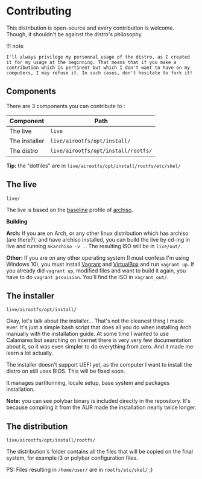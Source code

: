 # Contributing

This distribution is open-source and every contribution is welcome. Though, it shouldn't be against the distro's philosophy.

!!! note

    I'll always privilege my personnal usage of the distro, as I created it for my usage at the beginning. That means that if you make a contribution which is pertinent but which I don't want to have on my computers, I may refuse it. In such cases, don't hesitate to fork it!

## Components

There are 3 components you can contribute to :

| Component | Path |
|---|---|
| The live | `live` |
| The installer | `live/airootfs/opt/install/` |
| The distro | `live/airootfs/opt/install/rootfs/` |

**Tip:** the "dotfiles" are in `live/airootfs/opt/install/rootfs/etc/skel/`

## The live

`live/`

The live is based on the [baseline](https://gitlab.archlinux.org/archlinux/archiso/-/tree/master/configs/baseline) profile of [archiso](https://wiki.archlinux.org/title/archiso).

**Building**

**Arch:** If you are on Arch, or any other linux distribution which has archiso (are there?), and have archiso installed, you can build the live by cd-ing in live and running `mkarchiso -v .`. The resulting ISO will be in `live/out/`.

**Other:** If you are on any other operating system (I must confess I'm using Windows 10), you must install [Vagrant](https://www.vagrantup.com/) and [VirtualBox](https://www.virtualbox.org/) and run `vagrant up`. If you already did `vagrant up`, modified files and want to build it again, you have to do `vagrant provision`. You'll find the ISO in `vagrant_out/`.

## The installer

`live/airootfs/opt/install/`

Okay, let's talk about the installer... That's not the cleanest thing I made ever. It's just a simple bash script that does all you do when installing Arch manually with the installation guide. At some time I wanted to use Calamares but searching on Internet there is very very few documentation about it, so it was even simpler to do everything from zero. And it made me learn a lot actually.

The installer doesn't support UEFI yet, as the computer I want to install the distro on still uses BIOS. This will be fixed soon.

It manages partitonning, locale setup, base system and packages installation.

**Note:** you can see polybar binary is included directly in the repository. It's because compiling it from the AUR made the installation nearly twice longer.

## The distribution

`live/airootfs/opt/install/rootfs/`

The distribution's folder contains all the files that will be copied on the final system, for example i3 or polybar configuration files.

PS: Files resulting in `/home/user/` are in `rootfs/etc/skel/` ;)
